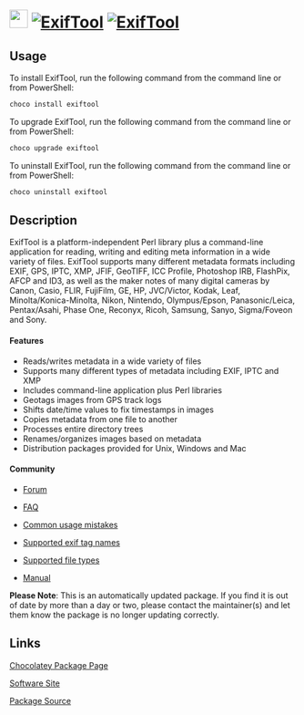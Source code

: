 ﻿# <img src="https://cdn.jsdelivr.net/gh/mkevenaar/chocolatey-packages@56f4b3fcae72ad65ec8184b0dc79d3d9954b8d42/icons/exiftool.png" width="32" height="32"/> [![ExifTool](https://img.shields.io/chocolatey/v/exiftool.svg?label=ExifTool)](https://chocolatey.org/packages/exiftool) [![ExifTool](https://img.shields.io/chocolatey/dt/exiftool.svg)](https://chocolatey.org/packages/exiftool)

## Usage

To install ExifTool, run the following command from the command line or from PowerShell:

```powershell
choco install exiftool
```

To upgrade ExifTool, run the following command from the command line or from PowerShell:

```powershell
choco upgrade exiftool
```

To uninstall ExifTool, run the following command from the command line or from PowerShell:

```powershell
choco uninstall exiftool
```

## Description

ExifTool is a platform-independent Perl library plus a command-line application for reading, writing and editing meta information in a wide variety of files. ExifTool supports many different metadata formats including EXIF, GPS, IPTC, XMP, JFIF, GeoTIFF, ICC Profile, Photoshop IRB, FlashPix, AFCP and ID3, as well as the maker notes of many digital cameras by Canon, Casio, FLIR, FujiFilm, GE, HP, JVC/Victor, Kodak, Leaf, Minolta/Konica-Minolta, Nikon, Nintendo, Olympus/Epson, Panasonic/Leica, Pentax/Asahi, Phase One, Reconyx, Ricoh, Samsung, Sanyo, Sigma/Foveon and Sony.

#### Features

* Reads/writes metadata in a wide variety of files
* Supports many different types of metadata including EXIF, IPTC and XMP
* Includes command-line application plus Perl libraries
* Geotags images from GPS track logs
* Shifts date/time values to fix timestamps in images
* Copies metadata from one file to another
* Processes entire directory trees
* Renames/organizes images based on metadata
* Distribution packages provided for Unix, Windows and Mac

#### Community

* [Forum](http://u88.n24.queensu.ca/exiftool/forum/)

* [FAQ](https://exiftool.org/faq.html)
* [Common usage mistakes](https://exiftool.org/mistakes.html)
* [Supported exif tag names](http://owl.phy.queensu.ca/~phil/exiftool/TagNames/index.html)
* [Supported file types](http://owl.phy.queensu.ca/~phil/exiftool/#supported)
* [Manual](http://owl.phy.queensu.ca/~phil/exiftool/exiftool_pod.html)

**Please Note**: This is an automatically updated package. If you find it is
out of date by more than a day or two, please contact the maintainer(s) and
let them know the package is no longer updating correctly.


## Links

[Chocolatey Package Page](https://chocolatey.org/packages/exiftool)

[Software Site](https://exiftool.org/)

[Package Source](https://github.com/mkevenaar/chocolatey-packages/tree/master/automatic/exiftool)


